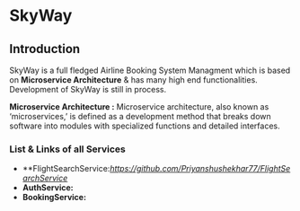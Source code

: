 # SkyWay

## Introduction

SkyWay is a full fledged Airline Booking System Managment which is based on **Microservice Architecture** & has many high end functionalities.
Development of SkyWay is still in process.

**Microservice Architecture :** Microservice architecture, also known as ‘microservices,’ is defined as a development method that breaks down software into modules with specialized functions and detailed interfaces. 


### List & Links of all Services

- **FlightSearchService:*https://github.com/Priyanshushekhar77/FlightSearchService* 
- **AuthService:** 
- **BookingService:**